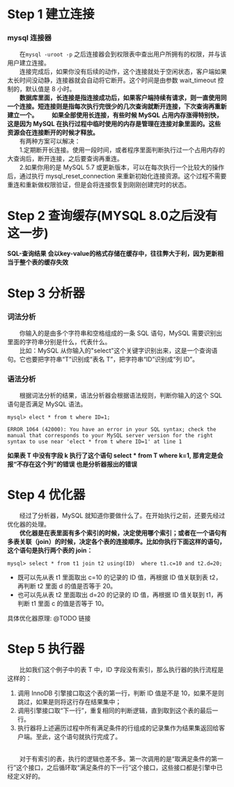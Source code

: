 # Step 1 建立连接

### mysql 连接器
&emsp;&emsp;在```mysql -uroot -p``` 之后连接器会到权限表中查出用户所拥有的权限，并与该用户建立连接。
<br>
&emsp;&emsp;连接完成后，如果你没有后续的动作，这个连接就处于空闲状态，客户端如果太长时间没动静，连接器就会自动将它断开。这个时间是由参数 wait_timeout 控制的，默认值是 8 小时。
<br>
**&emsp;&emsp;数据库里面，长连接是指连接成功后，如果客户端持续有请求，则一直使用同一个连接。短连接则是指每次执行完很少的几次查询就断开连接，下次查询再重新建立一个。**
**&emsp;&emsp;如果全部使用长连接，有些时候 MySQL 占用内存涨得特别快，这是因为 MySQL 在执行过程中临时使用的内存是管理在连接对象里面的。这些资源会在连接断开的时候才释放。**
<br>
&emsp;&emsp;有两种方案可以解决：
<br>
&emsp;&emsp;1.定期断开长连接。使用一段时间，或者程序里面判断执行过一个占用内存的大查询后，断开连接，之后要查询再重连。
<br>
&emsp;&emsp;2.如果你用的是 MySQL 5.7 或更新版本，可以在每次执行一个比较大的操作后，通过执行 mysql_reset_connection 来重新初始化连接资源。这个过程不需要重连和重新做权限验证，但是会将连接恢复到刚刚创建完时的状态。
<br>

# Step 2 查询缓存(MYSQL 8.0之后没有这一步)

**SQL-查询结果 会以key-value的格式存储在缓存中，往往弊大于利，因为更新相当于整个表的缓存失效**

# Step 3 分析器

### 词法分析
&emsp;&emsp;你输入的是由多个字符串和空格组成的一条 SQL 语句，MySQL 需要识别出里面的字符串分别是什么，代表什么。
<br>
&emsp;&emsp;比如：MySQL 从你输入的"select"这个关键字识别出来，这是一个查询语句。它也要把字符串“T”识别成“表名 T”，把字符串“ID”识别成“列 ID”。
### 语法分析
&emsp;&emsp;根据词法分析的结果，语法分析器会根据语法规则，判断你输入的这个 SQL 语句是否满足 MySQL 语法。
```agsl
mysql> elect * from t where ID=1;

ERROR 1064 (42000): You have an error in your SQL syntax; check the manual that corresponds to your MySQL server version for the right syntax to use near 'elect * from t where ID=1' at line 1
```

**如果表 T 中没有字段 k 执行了这个语句 select * from T where k=1, 那肯定是会报“不存在这个列”的错误 也是分析器报出的错误**

# Step 4 优化器
&emsp;&emsp;经过了分析器，MySQL 就知道你要做什么了。在开始执行之前，还要先经过优化器的处理。
<br>
**&emsp;&emsp;优化器是在表里面有多个索引的时候，决定使用哪个索引；或者在一个语句有多表关联（join）的时候，决定各个表的连接顺序。比如你执行下面这样的语句，这个语句是执行两个表的 join：**
```agsl
mysql> select * from t1 join t2 using(ID)  where t1.c=10 and t2.d=20;
```

- 既可以先从表 t1 里面取出 c=10 的记录的 ID 值，再根据 ID 值关联到表 t2，再判断 t2 里面 d 的值是否等于 20。
- 也可以先从表 t2 里面取出 d=20 的记录的 ID 值，再根据 ID 值关联到 t1，再判断 t1 里面 c 的值是否等于 10。

具体优化器原理: @TODO 链接


#  Step 5 执行器
&emsp;&emsp;比如我们这个例子中的表 T 中，ID 字段没有索引，那么执行器的执行流程是这样的：
<br>
1. 调用 InnoDB 引擎接口取这个表的第一行，判断 ID 值是不是 10，如果不是则跳过，如果是则将这行存在结果集中；
2. 调用引擎接口取“下一行”，重复相同的判断逻辑，直到取到这个表的最后一行。
3. 执行器将上述遍历过程中所有满足条件的行组成的记录集作为结果集返回给客户端。至此，这个语句就执行完成了。
<br>
&emsp;&emsp;对于有索引的表，执行的逻辑也差不多。第一次调用的是“取满足条件的第一行”这个接口，之后循环取“满足条件的下一行”这个接口，这些接口都是引擎中已经定义好的。